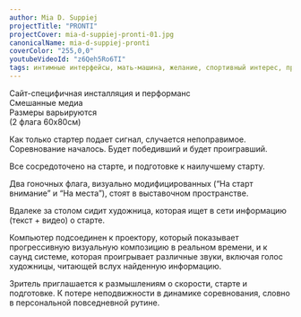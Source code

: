 ```yaml
---
author: Mia D. Suppiej
projectTitle: "PRONTI"
projectCover: mia-d-suppiej-pronti-01.jpg
canonicalName: mia-d-suppiej-pronti
coverColor: "255,0,0"
youtubeVideoId: "z6Qeh5Ro6TI"
tags: интимные интерфейсы, мать-машина, желание, спортивный интерес, практики самих себя, У У У У У У У У У У У У У У У У У УУУ, ИПОХ: Идеальное письмо отказа художнику, Джой Ускорение, extensions, фармахореография, язык и зубы креативности
---
```


Сайт-специфичная инсталляция и перформанс  
Смешанные медиа  
Размеры варьируются  
(2 флага 60x80cм)  

Как только стартер подает сигнал, случается непоправимое. Соревнование началось. Будет победивший и будет проигравший.  

Все сосредоточено на старте, и подготовке к наилучшему старту.  

Два гоночных флага, визуально модифицированных (“На старт внимание” и “На места”), стоят в выставочном пространстве.  

Вдалеке за столом сидит художница, которая ищет в сети информацию (текст + видео) о старте.  

Компьютер подсоединен к проектору, который показывает прогрессивную визуальную композицию в реальном времени, и к саунд системе, которая проигрывает различные звуки, включая голос художницы, читающей вслух найденную информацию.  

Зритель приглашается к размышлениям о скорости, старте и подготовке. К потере неподвижности в динамике соревнования, словно в персональной повседневной рутине.
